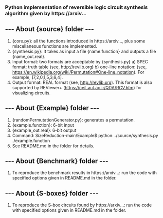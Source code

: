 ### Python implementation of reversible logic circuit synthesis algorithm given by https://arxiv...


## --- About {source} folder ---
1. {core.py}: all the functions introduced in https://arxiv..., plus some miscellaneous functions are implemented.
2. {synthesis.py}: It takes as input a file {name.function} and outputs a file {name_out.real}.
3. Input format: two formats are acceptable by {synthesis.py}
  a) SPEC format: truth table (see, http://revlib.org)
  b) one-line notation: (see, https://en.wikipedia.org/wiki/Permutation#One-line_notation). For example, [7,2,0,1,5,3,6,4].
4. Output format: REAL format (see, http://revlib.org). This format is also supported by REViewer+ (https://ceit.aut.ac.ir/QDA/RCV.htm) for visualizing circuits.


## --- About {Example} folder ---
1. {randomPermutationGenerator.py}: generates a permutation.
2. {example.function}: 6-bit input
3. {example_out.real}: 6-bit output
4. Command: SizeReduction-main/Example$ python ../source/synthesis.py ./example.function
5. See README.md in the folder for details.


## --- About {Benchmark} folder ---
1. To reproduce the benchmark results in https://arxiv...: run the code with specified options given in README.md in the folder.


## --- About {S-boxes} folder ---
1. To reproduce the S-box circuits found by https://arxiv...: run the code with specified options given in README.md in the folder.
